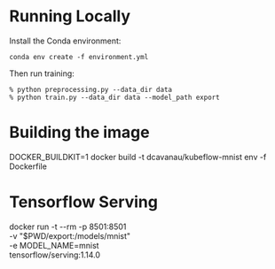 # Running Locally

Install the Conda environment:

```
conda env create -f environment.yml
```

Then run training:

```
% python preprocessing.py --data_dir data
% python train.py --data_dir data --model_path export
```

# Building the image

DOCKER_BUILDKIT=1 docker build -t dcavanau/kubeflow-mnist env -f Dockerfile

# Tensorflow Serving

docker run -t --rm -p 8501:8501 \
    -v "$PWD/export:/models/mnist" \
    -e MODEL_NAME=mnist \
    tensorflow/serving:1.14.0